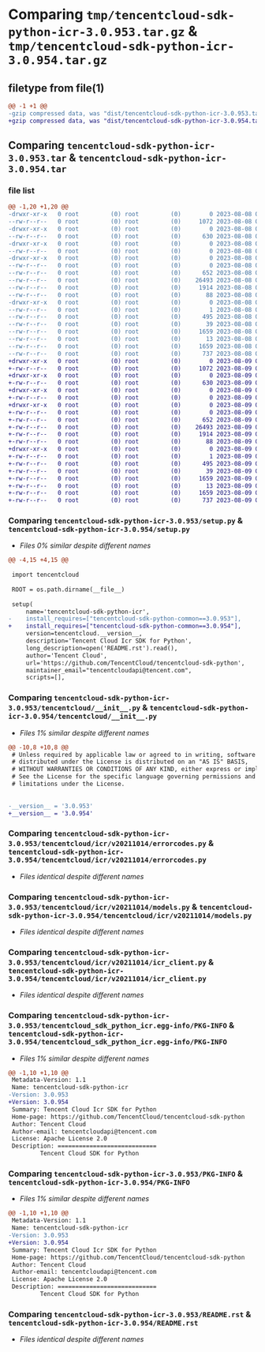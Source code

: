 # Comparing `tmp/tencentcloud-sdk-python-icr-3.0.953.tar.gz` & `tmp/tencentcloud-sdk-python-icr-3.0.954.tar.gz`

## filetype from file(1)

```diff
@@ -1 +1 @@
-gzip compressed data, was "dist/tencentcloud-sdk-python-icr-3.0.953.tar", last modified: Tue Aug  8 00:26:25 2023, max compression
+gzip compressed data, was "dist/tencentcloud-sdk-python-icr-3.0.954.tar", last modified: Wed Aug  9 00:26:29 2023, max compression
```

## Comparing `tencentcloud-sdk-python-icr-3.0.953.tar` & `tencentcloud-sdk-python-icr-3.0.954.tar`

### file list

```diff
@@ -1,20 +1,20 @@
-drwxr-xr-x   0 root         (0) root         (0)        0 2023-08-08 00:26:25.000000 tencentcloud-sdk-python-icr-3.0.953/
--rw-r--r--   0 root         (0) root         (0)     1072 2023-08-08 00:26:25.000000 tencentcloud-sdk-python-icr-3.0.953/setup.py
-drwxr-xr-x   0 root         (0) root         (0)        0 2023-08-08 00:26:25.000000 tencentcloud-sdk-python-icr-3.0.953/tencentcloud/
--rw-r--r--   0 root         (0) root         (0)      630 2023-08-08 00:26:25.000000 tencentcloud-sdk-python-icr-3.0.953/tencentcloud/__init__.py
-drwxr-xr-x   0 root         (0) root         (0)        0 2023-08-08 00:26:25.000000 tencentcloud-sdk-python-icr-3.0.953/tencentcloud/icr/
--rw-r--r--   0 root         (0) root         (0)        0 2023-08-08 00:26:25.000000 tencentcloud-sdk-python-icr-3.0.953/tencentcloud/icr/__init__.py
-drwxr-xr-x   0 root         (0) root         (0)        0 2023-08-08 00:26:25.000000 tencentcloud-sdk-python-icr-3.0.953/tencentcloud/icr/v20211014/
--rw-r--r--   0 root         (0) root         (0)        0 2023-08-08 00:26:25.000000 tencentcloud-sdk-python-icr-3.0.953/tencentcloud/icr/v20211014/__init__.py
--rw-r--r--   0 root         (0) root         (0)      652 2023-08-08 00:26:25.000000 tencentcloud-sdk-python-icr-3.0.953/tencentcloud/icr/v20211014/errorcodes.py
--rw-r--r--   0 root         (0) root         (0)    26493 2023-08-08 00:26:25.000000 tencentcloud-sdk-python-icr-3.0.953/tencentcloud/icr/v20211014/models.py
--rw-r--r--   0 root         (0) root         (0)     1914 2023-08-08 00:26:25.000000 tencentcloud-sdk-python-icr-3.0.953/tencentcloud/icr/v20211014/icr_client.py
--rw-r--r--   0 root         (0) root         (0)       88 2023-08-08 00:26:25.000000 tencentcloud-sdk-python-icr-3.0.953/setup.cfg
-drwxr-xr-x   0 root         (0) root         (0)        0 2023-08-08 00:26:25.000000 tencentcloud-sdk-python-icr-3.0.953/tencentcloud_sdk_python_icr.egg-info/
--rw-r--r--   0 root         (0) root         (0)        1 2023-08-08 00:26:25.000000 tencentcloud-sdk-python-icr-3.0.953/tencentcloud_sdk_python_icr.egg-info/dependency_links.txt
--rw-r--r--   0 root         (0) root         (0)      495 2023-08-08 00:26:25.000000 tencentcloud-sdk-python-icr-3.0.953/tencentcloud_sdk_python_icr.egg-info/SOURCES.txt
--rw-r--r--   0 root         (0) root         (0)       39 2023-08-08 00:26:25.000000 tencentcloud-sdk-python-icr-3.0.953/tencentcloud_sdk_python_icr.egg-info/requires.txt
--rw-r--r--   0 root         (0) root         (0)     1659 2023-08-08 00:26:25.000000 tencentcloud-sdk-python-icr-3.0.953/tencentcloud_sdk_python_icr.egg-info/PKG-INFO
--rw-r--r--   0 root         (0) root         (0)       13 2023-08-08 00:26:25.000000 tencentcloud-sdk-python-icr-3.0.953/tencentcloud_sdk_python_icr.egg-info/top_level.txt
--rw-r--r--   0 root         (0) root         (0)     1659 2023-08-08 00:26:25.000000 tencentcloud-sdk-python-icr-3.0.953/PKG-INFO
--rw-r--r--   0 root         (0) root         (0)      737 2023-08-08 00:26:25.000000 tencentcloud-sdk-python-icr-3.0.953/README.rst
+drwxr-xr-x   0 root         (0) root         (0)        0 2023-08-09 00:26:29.000000 tencentcloud-sdk-python-icr-3.0.954/
+-rw-r--r--   0 root         (0) root         (0)     1072 2023-08-09 00:26:29.000000 tencentcloud-sdk-python-icr-3.0.954/setup.py
+drwxr-xr-x   0 root         (0) root         (0)        0 2023-08-09 00:26:29.000000 tencentcloud-sdk-python-icr-3.0.954/tencentcloud/
+-rw-r--r--   0 root         (0) root         (0)      630 2023-08-09 00:26:29.000000 tencentcloud-sdk-python-icr-3.0.954/tencentcloud/__init__.py
+drwxr-xr-x   0 root         (0) root         (0)        0 2023-08-09 00:26:29.000000 tencentcloud-sdk-python-icr-3.0.954/tencentcloud/icr/
+-rw-r--r--   0 root         (0) root         (0)        0 2023-08-09 00:26:29.000000 tencentcloud-sdk-python-icr-3.0.954/tencentcloud/icr/__init__.py
+drwxr-xr-x   0 root         (0) root         (0)        0 2023-08-09 00:26:29.000000 tencentcloud-sdk-python-icr-3.0.954/tencentcloud/icr/v20211014/
+-rw-r--r--   0 root         (0) root         (0)        0 2023-08-09 00:26:29.000000 tencentcloud-sdk-python-icr-3.0.954/tencentcloud/icr/v20211014/__init__.py
+-rw-r--r--   0 root         (0) root         (0)      652 2023-08-09 00:26:29.000000 tencentcloud-sdk-python-icr-3.0.954/tencentcloud/icr/v20211014/errorcodes.py
+-rw-r--r--   0 root         (0) root         (0)    26493 2023-08-09 00:26:29.000000 tencentcloud-sdk-python-icr-3.0.954/tencentcloud/icr/v20211014/models.py
+-rw-r--r--   0 root         (0) root         (0)     1914 2023-08-09 00:26:29.000000 tencentcloud-sdk-python-icr-3.0.954/tencentcloud/icr/v20211014/icr_client.py
+-rw-r--r--   0 root         (0) root         (0)       88 2023-08-09 00:26:29.000000 tencentcloud-sdk-python-icr-3.0.954/setup.cfg
+drwxr-xr-x   0 root         (0) root         (0)        0 2023-08-09 00:26:29.000000 tencentcloud-sdk-python-icr-3.0.954/tencentcloud_sdk_python_icr.egg-info/
+-rw-r--r--   0 root         (0) root         (0)        1 2023-08-09 00:26:29.000000 tencentcloud-sdk-python-icr-3.0.954/tencentcloud_sdk_python_icr.egg-info/dependency_links.txt
+-rw-r--r--   0 root         (0) root         (0)      495 2023-08-09 00:26:29.000000 tencentcloud-sdk-python-icr-3.0.954/tencentcloud_sdk_python_icr.egg-info/SOURCES.txt
+-rw-r--r--   0 root         (0) root         (0)       39 2023-08-09 00:26:29.000000 tencentcloud-sdk-python-icr-3.0.954/tencentcloud_sdk_python_icr.egg-info/requires.txt
+-rw-r--r--   0 root         (0) root         (0)     1659 2023-08-09 00:26:29.000000 tencentcloud-sdk-python-icr-3.0.954/tencentcloud_sdk_python_icr.egg-info/PKG-INFO
+-rw-r--r--   0 root         (0) root         (0)       13 2023-08-09 00:26:29.000000 tencentcloud-sdk-python-icr-3.0.954/tencentcloud_sdk_python_icr.egg-info/top_level.txt
+-rw-r--r--   0 root         (0) root         (0)     1659 2023-08-09 00:26:29.000000 tencentcloud-sdk-python-icr-3.0.954/PKG-INFO
+-rw-r--r--   0 root         (0) root         (0)      737 2023-08-09 00:26:29.000000 tencentcloud-sdk-python-icr-3.0.954/README.rst
```

### Comparing `tencentcloud-sdk-python-icr-3.0.953/setup.py` & `tencentcloud-sdk-python-icr-3.0.954/setup.py`

 * *Files 0% similar despite different names*

```diff
@@ -4,15 +4,15 @@
 
 import tencentcloud
 
 ROOT = os.path.dirname(__file__)
 
 setup(
     name='tencentcloud-sdk-python-icr',
-    install_requires=["tencentcloud-sdk-python-common==3.0.953"],
+    install_requires=["tencentcloud-sdk-python-common==3.0.954"],
     version=tencentcloud.__version__,
     description='Tencent Cloud Icr SDK for Python',
     long_description=open('README.rst').read(),
     author='Tencent Cloud',
     url='https://github.com/TencentCloud/tencentcloud-sdk-python',
     maintainer_email="tencentcloudapi@tencent.com",
     scripts=[],
```

### Comparing `tencentcloud-sdk-python-icr-3.0.953/tencentcloud/__init__.py` & `tencentcloud-sdk-python-icr-3.0.954/tencentcloud/__init__.py`

 * *Files 1% similar despite different names*

```diff
@@ -10,8 +10,8 @@
 # Unless required by applicable law or agreed to in writing, software
 # distributed under the License is distributed on an "AS IS" BASIS,
 # WITHOUT WARRANTIES OR CONDITIONS OF ANY KIND, either express or implied.
 # See the License for the specific language governing permissions and
 # limitations under the License.
 
 
-__version__ = '3.0.953'
+__version__ = '3.0.954'
```

### Comparing `tencentcloud-sdk-python-icr-3.0.953/tencentcloud/icr/v20211014/errorcodes.py` & `tencentcloud-sdk-python-icr-3.0.954/tencentcloud/icr/v20211014/errorcodes.py`

 * *Files identical despite different names*

### Comparing `tencentcloud-sdk-python-icr-3.0.953/tencentcloud/icr/v20211014/models.py` & `tencentcloud-sdk-python-icr-3.0.954/tencentcloud/icr/v20211014/models.py`

 * *Files identical despite different names*

### Comparing `tencentcloud-sdk-python-icr-3.0.953/tencentcloud/icr/v20211014/icr_client.py` & `tencentcloud-sdk-python-icr-3.0.954/tencentcloud/icr/v20211014/icr_client.py`

 * *Files identical despite different names*

### Comparing `tencentcloud-sdk-python-icr-3.0.953/tencentcloud_sdk_python_icr.egg-info/PKG-INFO` & `tencentcloud-sdk-python-icr-3.0.954/tencentcloud_sdk_python_icr.egg-info/PKG-INFO`

 * *Files 1% similar despite different names*

```diff
@@ -1,10 +1,10 @@
 Metadata-Version: 1.1
 Name: tencentcloud-sdk-python-icr
-Version: 3.0.953
+Version: 3.0.954
 Summary: Tencent Cloud Icr SDK for Python
 Home-page: https://github.com/TencentCloud/tencentcloud-sdk-python
 Author: Tencent Cloud
 Author-email: tencentcloudapi@tencent.com
 License: Apache License 2.0
 Description: ============================
         Tencent Cloud SDK for Python
```

### Comparing `tencentcloud-sdk-python-icr-3.0.953/PKG-INFO` & `tencentcloud-sdk-python-icr-3.0.954/PKG-INFO`

 * *Files 1% similar despite different names*

```diff
@@ -1,10 +1,10 @@
 Metadata-Version: 1.1
 Name: tencentcloud-sdk-python-icr
-Version: 3.0.953
+Version: 3.0.954
 Summary: Tencent Cloud Icr SDK for Python
 Home-page: https://github.com/TencentCloud/tencentcloud-sdk-python
 Author: Tencent Cloud
 Author-email: tencentcloudapi@tencent.com
 License: Apache License 2.0
 Description: ============================
         Tencent Cloud SDK for Python
```

### Comparing `tencentcloud-sdk-python-icr-3.0.953/README.rst` & `tencentcloud-sdk-python-icr-3.0.954/README.rst`

 * *Files identical despite different names*


